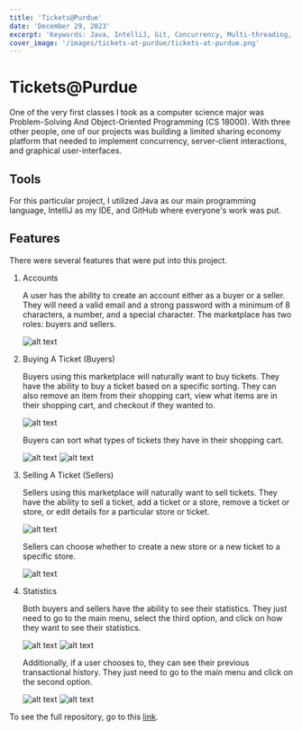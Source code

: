 ```yaml
---
title: 'Tickets@Purdue'
date: 'December 29, 2023'
excerpt: 'Keywords: Java, IntelliJ, Git, Concurrency, Multi-threading, GUI, Marketplace'
cover_image: '/images/tickets-at-purdue/tickets-at-purdue.png'
---
```


# Tickets@Purdue

One of the very first classes I took as a computer science major was Problem-Solving And Object-Oriented Programming (CS 18000).  With three other people, one of our projects was building a limited sharing economy platform that needed to implement concurrency, server-client interactions, and graphical user-interfaces.

## Tools

For this particular project, I utilized Java as our main programming language, IntelliJ as my IDE, and GitHub where everyone's work was put.

## Features

There were several features that were put into this project.

1. Accounts

    A user has the ability to create an account either as a buyer or a seller.  They will need a valid email and a strong password with a minimum of 8 characters, a number, and a special character.  The marketplace has two roles: buyers and sellers.

    ![alt text](/images/tickets-at-purdue/create-account.png)

2. Buying A Ticket (Buyers)

    Buyers using this marketplace will naturally want to buy tickets.  They have the ability to buy a ticket based on a specific sorting.  They can also remove an item from their shopping cart, view what items are in their shopping cart, and checkout if they wanted to.

    ![alt text](/images/tickets-at-purdue/buy-ticket-menu.png)

    Buyers can sort what types of tickets they have in their shopping cart.
    
    ![alt text](/images/tickets-at-purdue/buy-ticket-sorting.png)
    ![alt text](/images/tickets-at-purdue/buy-ticket-choosing.png)

3. Selling A Ticket (Sellers)

    Sellers using this marketplace will naturally want to sell tickets.  They have the ability to sell a ticket, add a ticket or a store, remove a ticket or store, or edit details for a particular store or ticket.

    ![alt text](/images/tickets-at-purdue/sell-ticket-menu.png)

    Sellers can choose whether to create a new store or a new ticket to a specific store.

    ![alt text](/images/tickets-at-purdue/sell-ticket-create.png)

4. Statistics

    Both buyers and sellers have the ability to see their statistics.  They just need to go to the main menu, select the third option, and click on how they want to see their statistics.

    ![alt text](/images/tickets-at-purdue/buyer-statistics.png)
    ![alt text](/images/tickets-at-purdue/seller-statistics.png)

    Additionally, if a user chooses to, they can see their previous transactional history.  They just need to go to the main menu and click on the second option.

    ![alt text](/images/tickets-at-purdue/buyer-menu.png)
    ![alt text](/images/tickets-at-purdue/seller-menu.png)

To see the full repository, go to this <a href = "https://github.com/henryjlee729/TicketsAtPurdue"> link</a>.